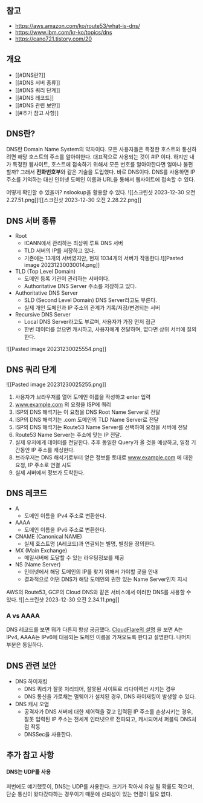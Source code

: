 ## 참고
- https://aws.amazon.com/ko/route53/what-is-dns/
- https://www.ibm.com/kr-ko/topics/dns
- https://cano721.tistory.com/20
## 개요
- [[#DNS란?]]
- [[#DNS 서버 종류]]
- [[#DNS 쿼리 단계]]
- [[#DNS 레코드]]
- [[#DNS 관련 보안]]
- [[#추가 참고 사항]]
## DNS란?
DNS란 Domain Name System의 약자이다.
모든 사용자들은 특정한 호스트와 통신하려면 해당 호스트의 주소를 알아야한다. 대표적으로 사용되는 것이 #IP 이다.
하지만 내가 특정한 웹사이트, 호스트에 접속하기 위해서 모든 번호를 알아야한다면 얼마나 불편할까?
그래서 **전화번호부**와 같은 기술을 도입했다. 바로 DNS이다.
DNS를 사용하면 IP 주소를 기억하는 대신 인터넷 도메인 이름과 URL을 통해서 웹사이트에 접속할 수 있다.

어떻게 확인할 수 있을까?
nslookup을 활용할 수 있다.
![[스크린샷 2023-12-30 오전 2.27.51.png]]![[스크린샷 2023-12-30 오전 2.28.22.png]]
## DNS 서버 종류
- Root
	- ICANN에서 관리하는 최상위 루트 DNS 서버
	- TLD 서버의 IP를 저장하고 있다.
	- 기존에는 13개의 서버였지만, 현재 1034개의 서버가 작동한다.![[Pasted image 20231230030014.png]]
- TLD (Top Level Domain)
	- 도메인 등록 기관이 관리하는 서버이다.
	- Authoritative DNS Server 주소를 저장하고 있다.
- Authoritative DNS Server
	- SLD (Second Level Domain) DNS Server라고도 부른다.
	- 실제 개인 도메인과 IP 주소의 관계가 기록/저장/변경되는 서버
- Recursive DNS Server
	- Local DNS Server라고도 부르며, 사용자가 가장 먼저 접근
	- 한번 데이터를 얻으면 캐시하고, 사용자에게 전달하며, 없다면 상위 서버에 질의한다.

![[Pasted image 20231230025554.png]]
## DNS 쿼리 단계

![[Pasted image 20231230025255.png]]

1. 사용자가 브라우저를 열어 도메인 이름을 작성하고 enter 입력
2. www.example.com 의 요청을 ISP에 쿼리
3. ISP의 DNS 해석기는 이 요청을 DNS Root Name Server로 전달
4. ISP의 DNS 해석기는 .com 도메인의 TLD Name Server로 전달
5. ISP의 DNS 해석기는 Route53 Name Server를 선택하여 요청을 서버에 전달
6. Route53 Name Server는 주소에 맞는 IP 전달.
7. 실제 유저에게 데이터를 전달한다. 추후 동일한 Query가 올 것을 예상하고, 일정 기간동안 IP 주소를 캐싱한다.
8. 브라우저는 DNS 해석기로부터 얻은 정보를 토대로 www.example.com 에 대한 요청, IP 주소로 연결 시도
9. 실제 서버에서 정보가 도착한다.

## DNS 레코드
- A
	- 도메인 이름을 IPv4 주소로 변환한다.
- AAAA 
	- 도메인 이름을 IPv6 주소로 변환한다.
- CNAME (Canonical NAME)
	- 실제 호스트명 (A레코드)과 연결되는 별명, 별칭을 정의한다.
- MX (Main Exchange)
	- 메일서버에 도달할 수 있는 라우팅정보를 제공
- NS (Name Server)
	- 인터넷에서 해당 도메인의 IP를 찾기 위해서 가야할 곳을 안내
	- 결과적으로 어떤 DNS가 해당 도메인의 권한 있는 Name Server인지 지시

AWS의 Route53, GCP의 Cloud DNS와 같은 서비스에서 이러한 DNS를 사용할 수 있다.
![[스크린샷 2023-12-30 오전 2.34.11.png]]
### A vs AAAA
DNS 레코드를 보면 뭐가 다른지 항상 궁금했다.
[CloudFlare의 설명](https://www.cloudflare.com/ko-kr/learning/dns/dns-records/dns-aaaa-record/) 을 보면 A는 IPv4, AAAA는 IPv6에 대응되는 도메인 이름을 가져오도록 한다고 설명한다.
나머지 부분은 동일하다.

## DNS 관련 보안

- DNS 하이재킹
	- DNS 쿼리가 잘못 처리되어, 잘못된 사이트로 리다이렉션 시키는 경우
	- DNS 통신을 가로채는 멀웨어가 설치된 경우, DNS 하이재킹이 발생할 수 있다.
- DNS 캐시 오염
	- 공격자가 DNS 서버에 대한 제어력을 갖고 입력된 IP 주소를 손상시키는 경우, 잘못 입력된 IP 주소는 전세계 인터넷으로 전파되고, 캐시되어서 퍼블릭 DNS처럼 작동
	- DNSSec을 사용한다.

## 추가 참고 사항
#### DNS는 UDP를 사용
저번에도 얘기했듯이, DNS는 UDP를 사용한다.
크기가 작아서 유실 될 확률도 적으며, 단순 통신이 왔다갔다하는 경우이기 때문에 신뢰성이 있는 연결이 필요 없다.